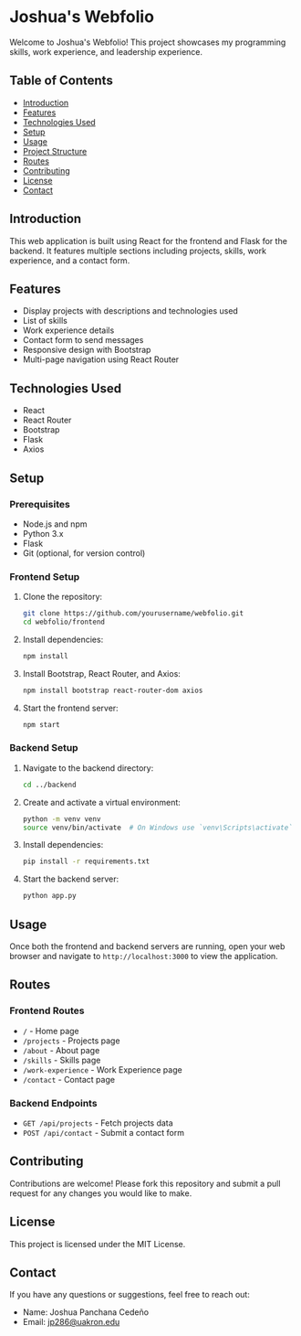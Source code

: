 # Joshua's Webfolio

Welcome to Joshua's Webfolio! This project showcases my programming skills, work experience, and leadership experience.

## Table of Contents

- [Introduction](#introduction)
- [Features](#features)
- [Technologies Used](#technologies-used)
- [Setup](#setup)
- [Usage](#usage)
- [Project Structure](#project-structure)
- [Routes](#routes)
- [Contributing](#contributing)
- [License](#license)
- [Contact](#contact)

## Introduction

This web application is built using React for the frontend and Flask for the backend. It features multiple sections including projects, skills, work experience, and a contact form.

## Features

- Display projects with descriptions and technologies used
- List of skills
- Work experience details
- Contact form to send messages
- Responsive design with Bootstrap
- Multi-page navigation using React Router

## Technologies Used

- React
- React Router
- Bootstrap
- Flask
- Axios

## Setup

### Prerequisites

- Node.js and npm
- Python 3.x
- Flask
- Git (optional, for version control)

### Frontend Setup

1. Clone the repository:
    ```sh
    git clone https://github.com/yourusername/webfolio.git
    cd webfolio/frontend
    ```

2. Install dependencies:
    ```sh
    npm install
    ```

3. Install Bootstrap, React Router, and Axios:
    ```sh
    npm install bootstrap react-router-dom axios
    ```

4. Start the frontend server:
    ```sh
    npm start
    ```

### Backend Setup

1. Navigate to the backend directory:
    ```sh
    cd ../backend
    ```

2. Create and activate a virtual environment:
    ```sh
    python -m venv venv
    source venv/bin/activate  # On Windows use `venv\Scripts\activate`
    ```

3. Install dependencies:
    ```sh
    pip install -r requirements.txt
    ```

4. Start the backend server:
    ```sh
    python app.py
    ```

## Usage

Once both the frontend and backend servers are running, open your web browser and navigate to `http://localhost:3000` to view the application.

## Routes

### Frontend Routes

- `/` - Home page
- `/projects` - Projects page
- `/about` - About page
- `/skills` - Skills page
- `/work-experience` - Work Experience page
- `/contact` - Contact page

### Backend Endpoints

- `GET /api/projects` - Fetch projects data
- `POST /api/contact` - Submit a contact form

## Contributing

Contributions are welcome! Please fork this repository and submit a pull request for any changes you would like to make.

## License

This project is licensed under the MIT License.

## Contact

If you have any questions or suggestions, feel free to reach out:

- Name: Joshua Panchana Cedeño
- Email: jp286@uakron.edu

